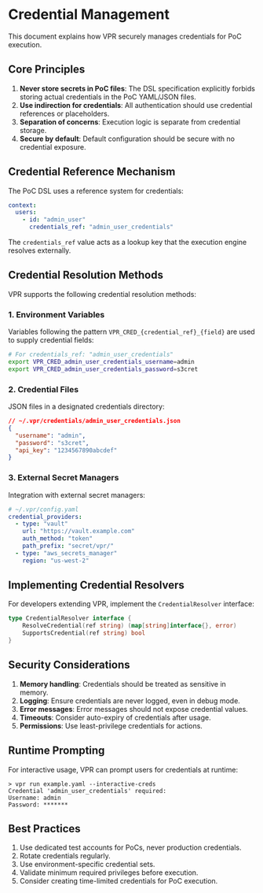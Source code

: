 # Credential Management

This document explains how VPR securely manages credentials for PoC execution.

## Core Principles

1. **Never store secrets in PoC files**: The DSL specification explicitly forbids storing actual credentials in the PoC YAML/JSON files.
2. **Use indirection for credentials**: All authentication should use credential references or placeholders.
3. **Separation of concerns**: Execution logic is separate from credential storage.
4. **Secure by default**: Default configuration should be secure with no credential exposure.

## Credential Reference Mechanism

The PoC DSL uses a reference system for credentials:

```yaml
context:
  users:
    - id: "admin_user"
      credentials_ref: "admin_user_credentials"
```

The `credentials_ref` value acts as a lookup key that the execution engine resolves externally.

## Credential Resolution Methods

VPR supports the following credential resolution methods:

### 1. Environment Variables

Variables following the pattern `VPR_CRED_{credential_ref}_{field}` are used to supply credential fields:

```bash
# For credentials_ref: "admin_user_credentials"
export VPR_CRED_admin_user_credentials_username=admin
export VPR_CRED_admin_user_credentials_password=s3cret
```

### 2. Credential Files

JSON files in a designated credentials directory:

```json
// ~/.vpr/credentials/admin_user_credentials.json
{
  "username": "admin",
  "password": "s3cret",
  "api_key": "1234567890abcdef"
}
```

### 3. External Secret Managers

Integration with external secret managers:

```yaml
# ~/.vpr/config.yaml
credential_providers:
  - type: "vault"
    url: "https://vault.example.com"
    auth_method: "token"
    path_prefix: "secret/vpr/"
  - type: "aws_secrets_manager"
    region: "us-west-2"
```

## Implementing Credential Resolvers

For developers extending VPR, implement the `CredentialResolver` interface:

```go
type CredentialResolver interface {
    ResolveCredential(ref string) (map[string]interface{}, error)
    SupportsCredential(ref string) bool
}
```

## Security Considerations

1. **Memory handling**: Credentials should be treated as sensitive in memory.
2. **Logging**: Ensure credentials are never logged, even in debug mode.
3. **Error messages**: Error messages should not expose credential values.
4. **Timeouts**: Consider auto-expiry of credentials after usage.
5. **Permissions**: Use least-privilege credentials for actions.

## Runtime Prompting

For interactive usage, VPR can prompt users for credentials at runtime:

```
> vpr run example.yaml --interactive-creds
Credential 'admin_user_credentials' required:
Username: admin
Password: *******
```

## Best Practices

1. Use dedicated test accounts for PoCs, never production credentials.
2. Rotate credentials regularly.
3. Use environment-specific credential sets.
4. Validate minimum required privileges before execution.
5. Consider creating time-limited credentials for PoC execution.

